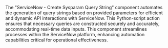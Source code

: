 The "ServiceNow - Create Sysparam Query String" component automates the generation of query strings based on provided parameters for efficient and dynamic API interactions with ServiceNow. This Python-script action ensures that necessary queries are constructed securely and accurately, accommodating real-time data inputs. This component streamlines processes within the ServiceNow platform, enhancing automation capabilities critical for operational effectiveness.
